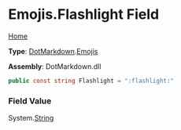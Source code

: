 # Emojis\.Flashlight Field

[Home](../../../README.md)

**Type**: [DotMarkdown](../../README.md)\.[Emojis](../README.md)

**Assembly**: DotMarkdown\.dll

```csharp
public const string Flashlight = ":flashlight:"
```

### Field Value

System\.[String](https://docs.microsoft.com/en-us/dotnet/api/system.string)